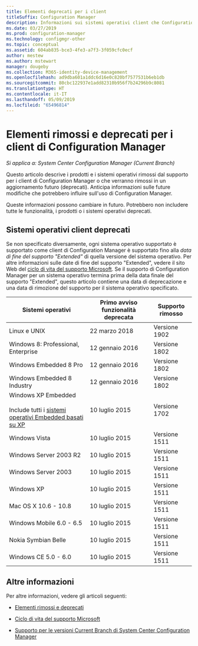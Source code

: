 ```yaml
---
title: Elementi deprecati per i client
titleSuffix: Configuration Manager
description: Informazioni sui sistemi operativi client che Configuration Manager non supporta più.
ms.date: 03/27/2019
ms.prod: configuration-manager
ms.technology: configmgr-other
ms.topic: conceptual
ms.assetid: 604ab835-bce3-4fe3-a7f3-3f059cfc0ecf
author: mestew
ms.author: mstewart
manager: dougeby
ms.collection: M365-identity-device-management
ms.openlocfilehash: ad9dba601a1ddc6d16e0c820bf7577531b6eb1db
ms.sourcegitcommit: 80cbc122937e1add82310b956f7b24296b9c8081
ms.translationtype: HT
ms.contentlocale: it-IT
ms.lasthandoff: 05/09/2019
ms.locfileid: "65496814"
---
```

# <a name="removed-and-deprecated-items-for-configuration-manager-clients"></a>Elementi rimossi e deprecati per i client di Configuration Manager

*Si applica a: System Center Configuration Manager (Current Branch)*

Questo articolo descrive i prodotti e i sistemi operativi rimossi dal supporto per i client di Configuration Manager o che verranno rimossi in un aggiornamento futuro (deprecati). Anticipa informazioni sulle future modifiche che potrebbero influire sull'uso di Configuration Manager.  

Queste informazioni possono cambiare in futuro. Potrebbero non includere tutte le funzionalità, i prodotti o i sistemi operativi deprecati.  


## <a name="deprecated-client-operating-systems"></a>Sistemi operativi client deprecati  

Se non specificato diversamente, ogni sistema operativo supportato è supportato come client di Configuration Manager è supportato fino alla *data di fine del supporto "Extended"* di quella versione del sistema operativo. Per altre informazioni sulle date di fine del supporto "Extended", vedere il sito Web del [ciclo di vita del supporto Microsoft](https://support.microsoft.com/lifecycle). Se il supporto di Configuration Manager per un sistema operativo termina prima della data finale del supporto "Extended", questo articolo contiene una data di deprecazione e una data di rimozione del supporto per il sistema operativo specificato.  

|**Sistemi operativi**|**Primo avviso funzionalità deprecata**|**Supporto rimosso**|  
|-|-|-|
|Linux e UNIX|22 marzo 2018|Versione 1902|
|Windows 8: Professional, Enterprise|12 gennaio 2016|Versione 1802|
|Windows Embedded 8 Pro|12 gennaio 2016|Versione 1802|
|Windows Embedded 8 Industry|12 gennaio 2016|Versione 1802|
|Windows XP Embedded <br><br> Include tutti i [sistemi operativi Embedded basati su XP](/sccm/core/plan-design/configs/supported-operating-systems-for-clients-and-devices#windows-embedded-computers)|10 luglio 2015|Versione 1702| 
|Windows Vista|10 luglio 2015|Versione 1511| 
|Windows Server 2003 R2|10 luglio 2015|Versione 1511|
|Windows Server 2003|10 luglio 2015|Versione 1511|   
|Windows XP|10 luglio 2015|Versione 1511|  
|Mac OS X  10.6 - 10.8|10 luglio 2015|Versione 1511|  
|Windows Mobile 6.0 - 6.5|10 luglio 2015|Versione 1511|  
|Nokia Symbian Belle|10 luglio 2015|Versione 1511|  
|Windows CE 5.0 - 6.0|10 luglio 2015|Versione 1511|  



## <a name="more-information"></a>Altre informazioni

Per altre informazioni, vedere gli articoli seguenti:

- [Elementi rimossi e deprecati](/sccm/core/plan-design/changes/deprecated/removed-and-deprecated)  

- [Ciclo di vita del supporto Microsoft](https://support.microsoft.com/lifecycle)  

- [Supporto per le versioni Current Branch di System Center Configuration Manager](/sccm/core/servers/manage/current-branch-versions-supported)  
